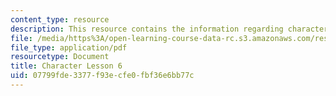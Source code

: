 ```yaml
---
content_type: resource
description: This resource contains the information regarding character lesson 6.
file: /media/https%3A/open-learning-course-data-rc.s3.amazonaws.com/res-21g-003-learning-chinese-a-foundation-course-in-mandarin-spring-2011/07799fde3377f93ecfe0fbf36e6bb77c_MITRES_21G_003S11_char06.pdf
file_type: application/pdf
resourcetype: Document
title: Character Lesson 6
uid: 07799fde-3377-f93e-cfe0-fbf36e6bb77c
---
```

